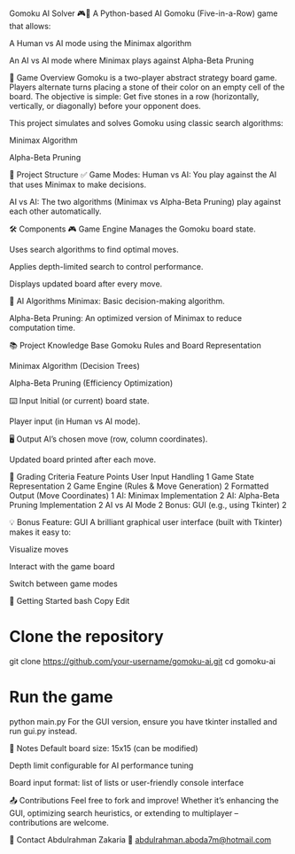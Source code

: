 Gomoku AI Solver 🎮🧠
A Python-based AI Gomoku (Five-in-a-Row) game that allows:

A Human vs AI mode using the Minimax algorithm

An AI vs AI mode where Minimax plays against Alpha-Beta Pruning

📌 Game Overview
Gomoku is a two-player abstract strategy board game. Players alternate turns placing a stone of their color on an empty cell of the board. The objective is simple:
Get five stones in a row (horizontally, vertically, or diagonally) before your opponent does.

This project simulates and solves Gomoku using classic search algorithms:

Minimax Algorithm

Alpha-Beta Pruning

🧩 Project Structure
✅ Game Modes:
Human vs AI: You play against the AI that uses Minimax to make decisions.

AI vs AI: The two algorithms (Minimax vs Alpha-Beta Pruning) play against each other automatically.

🛠️ Components
🎮 Game Engine
Manages the Gomoku board state.

Uses search algorithms to find optimal moves.

Applies depth-limited search to control performance.

Displays updated board after every move.

🤖 AI Algorithms
Minimax: Basic decision-making algorithm.

Alpha-Beta Pruning: An optimized version of Minimax to reduce computation time.

📚 Project Knowledge Base
Gomoku Rules and Board Representation

Minimax Algorithm (Decision Trees)

Alpha-Beta Pruning (Efficiency Optimization)

⌨️ Input
Initial (or current) board state.

Player input (in Human vs AI mode).

🖥️ Output
AI’s chosen move (row, column coordinates).

Updated board printed after each move.

🧪 Grading Criteria
Feature	Points
User Input Handling	1
Game State Representation	2
Game Engine (Rules & Move Generation)	2
Formatted Output (Move Coordinates)	1
AI: Minimax Implementation	2
AI: Alpha-Beta Pruning Implementation	2
AI vs AI Mode	2
Bonus: GUI (e.g., using Tkinter)	2

💡 Bonus Feature: GUI
A brilliant graphical user interface (built with Tkinter) makes it easy to:

Visualize moves

Interact with the game board

Switch between game modes

🚀 Getting Started
bash
Copy
Edit
# Clone the repository
git clone https://github.com/your-username/gomoku-ai.git
cd gomoku-ai

# Run the game
python main.py
For the GUI version, ensure you have tkinter installed and run gui.py instead.

📎 Notes
Default board size: 15x15 (can be modified)

Depth limit configurable for AI performance tuning

Board input format: list of lists or user-friendly console interface

📤 Contributions
Feel free to fork and improve! Whether it’s enhancing the GUI, optimizing search heuristics, or extending to multiplayer – contributions are welcome.

📧 Contact
Abdulrahman Zakaria
📧 abdulrahman.aboda7m@hotmail.com


